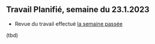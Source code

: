 ## Travail Planifié, semaine du 23.1.2023

- Revue du travail effectué [la semaine passée](Semaine1.md)

(tbd)